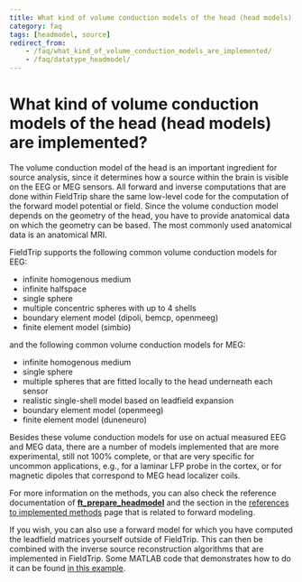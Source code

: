 ```yaml
---
title: What kind of volume conduction models of the head (head models) are implemented?
category: faq
tags: [headmodel, source]
redirect_from:
    - /faq/what_kind_of_volume_conduction_models_are_implemented/
    - /faq/datatype_headmodel/
---
```


# What kind of volume conduction models of the head (head models) are implemented?

The volume conduction model of the head is an important ingredient for source analysis, since it determines how a source within the brain is visible on the EEG or MEG sensors. All forward and inverse computations that are done within FieldTrip share the same low-level code for the computation of the forward model potential or field. Since the volume conduction model depends on the geometry of the head, you have to provide anatomical data on which the geometry can be based. The most commonly used anatomical data is an anatomical MRI.

FieldTrip supports the following common volume conduction models for EEG:

- infinite homogenous medium
- infinite halfspace
- single sphere
- multiple concentric spheres with up to 4 shells
- boundary element model (dipoli, bemcp, openmeeg)
- finite element model (simbio)

and the following common volume conduction models for MEG:

- infinite homogenous medium
- single sphere
- multiple spheres that are fitted locally to the head underneath each sensor
- realistic single-shell model based on leadfield expansion
- boundary element model (openmeeg)
- finite element model (duneneuro)

Besides these volume conduction models for use on actual measured EEG and MEG data, there are a number of models implemented that are more experimental, still not 100% complete, or that are very specific for uncommon applications, e.g., for a laminar LFP probe in the cortex, or for magnetic dipoles that correspond to MEG head localizer coils.

For more information on the methods, you can also check the reference documentation of **[ft_prepare_headmodel](/reference/ft_prepare_headmodel)** and the section in the [references to implemented methods](/references_to_implemented_methods#eeg-and-meg-forward-modeling) page that is related to forward modeling.

If you wish, you can also use a forward model for which you have computed the leadfield matrices yourself outside of FieldTrip. This can then be combined with the inverse source reconstruction algorithms that are implemented in FieldTrip. Some MATLAB code that demonstrates how to do it can be found [in this example](/example/use_your_own_forward_leadfield_model_in_an_inverse_beamformer_computation).
